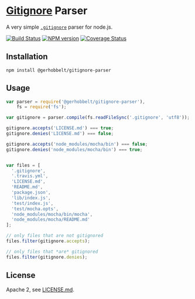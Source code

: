 # [Gitignore](https://git-scm.com/docs/gitignore#_pattern_format) Parser

A very simple [`.gitignore`](https://git-scm.com/docs/gitignore#_pattern_format) parser for node.js.

[![Build Status](https://img.shields.io/travis/GerHobbelt/gitignore-parser/master.svg?style=flat)](https://travis-ci.org/GerHobbelt/gitignore-parser)
[![NPM version](https://img.shields.io/npm/v/@gerhobbelt/gitignore-parser.svg?style=flat)](https://www.npmjs.org/package/@gerhobbelt/gitignore-parser)
[![Coverage Status](https://img.shields.io/coveralls/GerHobbelt/gitignore-parser/master.svg?style=flat)](https://coveralls.io/r/GerHobbelt/gitignore-parser?branch=master)


## Installation

`npm install @gerhobbelt/gitignore-parser`


## Usage

```js
var parser = require('@gerhobbelt/gitignore-parser'),
    fs = require('fs');

var gitignore = parser.compile(fs.readFileSync('.gitignore', 'utf8'));

gitignore.accepts('LICENSE.md') === true;
gitignore.denies('LICENSE.md') === false;

gitignore.accepts('node_modules/mocha/bin') === false;
gitignore.denies('node_modules/mocha/bin') === true;


var files = [
  '.gitignore',
  '.travis.yml',
  'LICENSE.md',
  'README.md',
  'package.json',
  'lib/index.js',
  'test/index.js',
  'test/mocha.opts',
  'node_modules/mocha/bin/mocha',
  'node_modules/mocha/README.md'
];

// only files that are not gitignored
files.filter(gitignore.accepts);

// only files that *are* gitignored
files.filter(gitignore.denies);
```


## License

Apache 2, see [LICENSE.md](./LICENSE.md).

